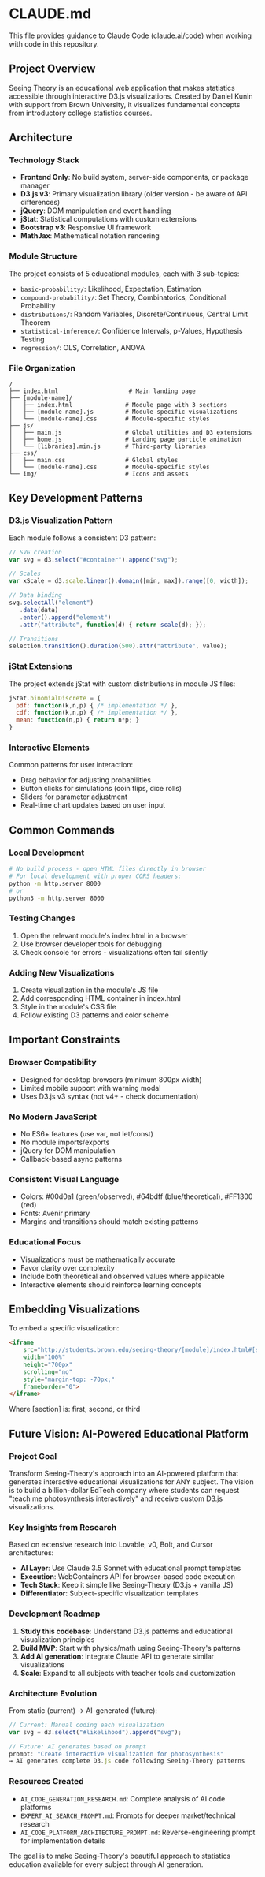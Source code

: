 # CLAUDE.md

This file provides guidance to Claude Code (claude.ai/code) when working with code in this repository.

## Project Overview

Seeing Theory is an educational web application that makes statistics accessible through interactive D3.js visualizations. Created by Daniel Kunin with support from Brown University, it visualizes fundamental concepts from introductory college statistics courses.

## Architecture

### Technology Stack
- **Frontend Only**: No build system, server-side components, or package manager
- **D3.js v3**: Primary visualization library (older version - be aware of API differences)
- **jQuery**: DOM manipulation and event handling
- **jStat**: Statistical computations with custom extensions
- **Bootstrap v3**: Responsive UI framework
- **MathJax**: Mathematical notation rendering

### Module Structure
The project consists of 5 educational modules, each with 3 sub-topics:
- `basic-probability/`: Likelihood, Expectation, Estimation
- `compound-probability/`: Set Theory, Combinatorics, Conditional Probability
- `distributions/`: Random Variables, Discrete/Continuous, Central Limit Theorem
- `statistical-inference/`: Confidence Intervals, p-Values, Hypothesis Testing
- `regression/`: OLS, Correlation, ANOVA

### File Organization
```
/
├── index.html                    # Main landing page
├── [module-name]/
│   ├── index.html               # Module page with 3 sections
│   ├── [module-name].js         # Module-specific visualizations
│   └── [module-name].css        # Module-specific styles
├── js/
│   ├── main.js                  # Global utilities and D3 extensions
│   ├── home.js                  # Landing page particle animation
│   └── [libraries].min.js       # Third-party libraries
├── css/
│   ├── main.css                 # Global styles
│   └── [module-name].css        # Module-specific styles
└── img/                         # Icons and assets
```

## Key Development Patterns

### D3.js Visualization Pattern
Each module follows a consistent D3 pattern:
```javascript
// SVG creation
var svg = d3.select("#container").append("svg");

// Scales
var xScale = d3.scale.linear().domain([min, max]).range([0, width]);

// Data binding
svg.selectAll("element")
   .data(data)
   .enter().append("element")
   .attr("attribute", function(d) { return scale(d); });

// Transitions
selection.transition().duration(500).attr("attribute", value);
```

### jStat Extensions
The project extends jStat with custom distributions in module JS files:
```javascript
jStat.binomialDiscrete = {
  pdf: function(k,n,p) { /* implementation */ },
  cdf: function(k,n,p) { /* implementation */ },
  mean: function(n,p) { return n*p; }
}
```

### Interactive Elements
Common patterns for user interaction:
- Drag behavior for adjusting probabilities
- Button clicks for simulations (coin flips, dice rolls)
- Sliders for parameter adjustment
- Real-time chart updates based on user input

## Common Commands

### Local Development
```bash
# No build process - open HTML files directly in browser
# For local development with proper CORS headers:
python -m http.server 8000
# or
python3 -m http.server 8000
```

### Testing Changes
1. Open the relevant module's index.html in a browser
2. Use browser developer tools for debugging
3. Check console for errors - visualizations often fail silently

### Adding New Visualizations
1. Create visualization in the module's JS file
2. Add corresponding HTML container in index.html
3. Style in the module's CSS file
4. Follow existing D3 patterns and color scheme

## Important Constraints

### Browser Compatibility
- Designed for desktop browsers (minimum 800px width)
- Limited mobile support with warning modal
- Uses D3.js v3 syntax (not v4+ - check documentation)

### No Modern JavaScript
- No ES6+ features (use var, not let/const)
- No module imports/exports
- jQuery for DOM manipulation
- Callback-based async patterns

### Consistent Visual Language
- Colors: #00d0a1 (green/observed), #64bdff (blue/theoretical), #FF1300 (red)
- Fonts: Avenir primary
- Margins and transitions should match existing patterns

### Educational Focus
- Visualizations must be mathematically accurate
- Favor clarity over complexity
- Include both theoretical and observed values where applicable
- Interactive elements should reinforce learning concepts

## Embedding Visualizations
To embed a specific visualization:
```html
<iframe 
    src="http://students.brown.edu/seeing-theory/[module]/index.html#[section]" 
    width="100%" 
    height="700px" 
    scrolling="no"
    style="margin-top: -70px;"
    frameborder="0">
</iframe>
```
Where [section] is: first, second, or third

## Future Vision: AI-Powered Educational Platform

### Project Goal
Transform Seeing-Theory's approach into an AI-powered platform that generates interactive educational visualizations for ANY subject. The vision is to build a billion-dollar EdTech company where students can request "teach me photosynthesis interactively" and receive custom D3.js visualizations.

### Key Insights from Research
Based on extensive research into Lovable, v0, Bolt, and Cursor architectures:
- **AI Layer**: Use Claude 3.5 Sonnet with educational prompt templates
- **Execution**: WebContainers API for browser-based code execution
- **Tech Stack**: Keep it simple like Seeing-Theory (D3.js + vanilla JS)
- **Differentiator**: Subject-specific visualization templates

### Development Roadmap
1. **Study this codebase**: Understand D3.js patterns and educational visualization principles
2. **Build MVP**: Start with physics/math using Seeing-Theory's patterns
3. **Add AI generation**: Integrate Claude API to generate similar visualizations
4. **Scale**: Expand to all subjects with teacher tools and customization

### Architecture Evolution
From static (current) → AI-generated (future):
```javascript
// Current: Manual coding each visualization
var svg = d3.select("#likelihood").append("svg");

// Future: AI generates based on prompt
prompt: "Create interactive visualization for photosynthesis"
→ AI generates complete D3.js code following Seeing-Theory patterns
```

### Resources Created
- `AI_CODE_GENERATION_RESEARCH.md`: Complete analysis of AI code platforms
- `EXPERT_AI_SEARCH_PROMPT.md`: Prompts for deeper market/technical research
- `AI_CODE_PLATFORM_ARCHITECTURE_PROMPT.md`: Reverse-engineering prompt for implementation details

The goal is to make Seeing-Theory's beautiful approach to statistics education available for every subject through AI generation.